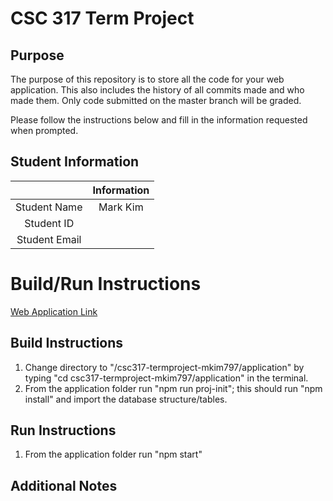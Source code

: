 # CSC 317 Term Project

## Purpose

The purpose of this repository is to store all the code for your web application. This also includes the history of all commits made and who made them. Only code submitted on the master branch will be graded.

Please follow the instructions below and fill in the information requested when prompted.

## Student Information

|               | Information             |
|:-------------:|:-----------------------:|
| Student Name  | Mark Kim                |
| Student ID    |                         |
| Student Email |                         |



# Build/Run Instructions

[Web Application Link](http://localhost:3000)

## Build Instructions
1. Change directory to "/csc317-termproject-mkim797/application" by typing "cd csc317-termproject-mkim797/application" in the terminal.
2. From the application folder run "npm run proj-init"; this should run "npm install" and import the database structure/tables.

## Run Instructions
1. From the application folder run "npm start"

## Additional Notes

